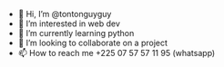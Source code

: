 - 👋 Hi, I’m @tontonguyguy
- 👀 I’m interested in web dev
- 🌱 I’m currently learning python
- 💞️ I’m looking to collaborate on a project
- 📫 How to reach me +225 07 57 57 11 95 (whatsapp)

<!---
tontonguyguy/tontonguyguy is a ✨ special ✨ repository because its `README.md` (this file) appears on your GitHub profile.
You can click the Preview link to take a look at your changes.
--->
